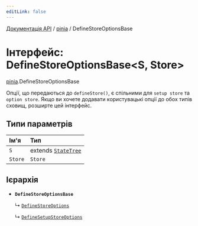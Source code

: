 ```yaml
---
editLink: false
---
```


[Документація API](../index.md) / [pinia](../modules/pinia.md) / DefineStoreOptionsBase

# Інтерфейс: DefineStoreOptionsBase<S, Store\>

[pinia](../modules/pinia.md).DefineStoreOptionsBase

Опції, що передаються до `defineStore()`, є спільними для `setup store` та `option store`.
Якщо ви хочете додавати користувацькі опції до обох типів сховищ, розширте цей інтерфейс.

## Типи параметрів

| Ім'я | Тип |
| :------ | :------ |
| `S` | extends [`StateTree`](../modules/pinia.md#statetree) |
| `Store` | `Store` |

## Ієрархія

- **`DefineStoreOptionsBase`**

  ↳ [`DefineStoreOptions`](pinia.DefineStoreOptions.md)

  ↳ [`DefineSetupStoreOptions`](pinia.DefineSetupStoreOptions.md)
